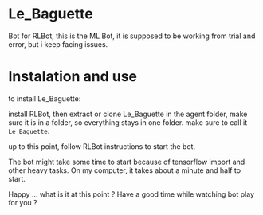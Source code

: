 # Le_Baguette
Bot for RLBot, this is the ML Bot, it is supposed to be working from trial and error, but i keep facing issues.

# Instalation and use

to install Le_Baguette: 

install RLBot,
then extract or clone Le_Baguette in the agent folder, make sure it is in a folder,
so everything stays in one folder. make sure to call it `Le_Baguette`.

up to this point, follow RLBot instructions to start the bot.

The bot might take some time to start because of tensorflow import and other heavy tasks. On my computer, it takes about a minute and half to start.

Happy ... what is it at this point ? Have a good time while watching bot play for you ?